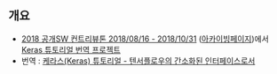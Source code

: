 ## 개요
- [2018 공개SW 컨트리뷰톤 2018/08/16 - 2018/10/31](https://www.kosshackathon.kr) ([아카이빙페이지](https://archive.li/YiVQn))에서 [Keras 튜토리얼 번역 프로젝트](https://github.com/KerasKorea/KEKOxTutorial)
- 번역 : [케라스(Keras) 튜토리얼 - 텐서플로우의 간소화된 인터페이스로서](Contribution/translation_Keras_as_a_simplified_interface_to_TensorFlow_tutorial.md)